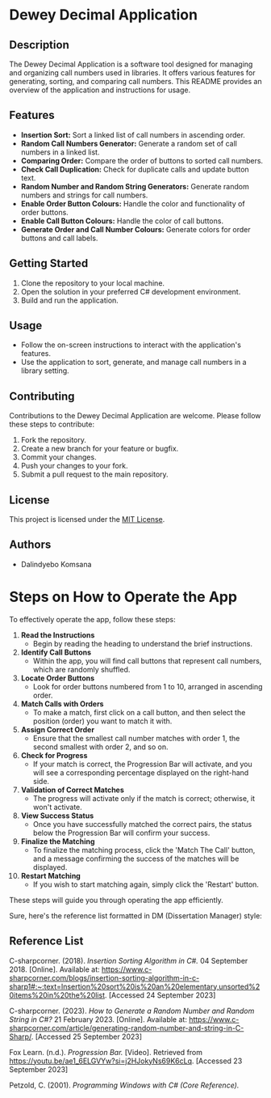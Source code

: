 # Dewey Decimal Application

## Description
The Dewey Decimal Application is a software tool designed for managing and organizing call numbers used in libraries. It offers various features for generating, sorting, and comparing call numbers. This README provides an overview of the application and instructions for usage.

## Features
- **Insertion Sort:** Sort a linked list of call numbers in ascending order.
- **Random Call Numbers Generator:** Generate a random set of call numbers in a linked list.
- **Comparing Order:** Compare the order of buttons to sorted call numbers.
- **Check Call Duplication:** Check for duplicate calls and update button text.
- **Random Number and Random String Generators:** Generate random numbers and strings for call numbers.
- **Enable Order Button Colours:** Handle the color and functionality of order buttons.
- **Enable Call Button Colours:** Handle the color of call buttons.
- **Generate Order and Call Number Colours:** Generate colors for order buttons and call labels.

## Getting Started
1. Clone the repository to your local machine.
2. Open the solution in your preferred C# development environment.
3. Build and run the application.

## Usage
- Follow the on-screen instructions to interact with the application's features.
- Use the application to sort, generate, and manage call numbers in a library setting.

## Contributing
Contributions to the Dewey Decimal Application are welcome. Please follow these steps to contribute:
1. Fork the repository.
2. Create a new branch for your feature or bugfix.
3. Commit your changes.
4. Push your changes to your fork.
5. Submit a pull request to the main repository.

## License
This project is licensed under the [MIT License](LICENSE.md).

## Authors
- Dalindyebo Komsana

# Steps on How to Operate the App

To effectively operate the app, follow these steps:

1. **Read the Instructions**
   - Begin by reading the heading to understand the brief instructions.
2. **Identify Call Buttons**
   - Within the app, you will find call buttons that represent call numbers, which are randomly shuffled.
3. **Locate Order Buttons**
   - Look for order buttons numbered from 1 to 10, arranged in ascending order.
4. **Match Calls with Orders**
   - To make a match, first click on a call button, and then select the position (order) you want to match it with.
5. **Assign Correct Order**
   - Ensure that the smallest call number matches with order 1, the second smallest with order 2, and so on.
6. **Check for Progress**
   - If your match is correct, the Progression Bar will activate, and you will see a corresponding percentage displayed on the right-hand side.
7. **Validation of Correct Matches**
   - The progress will activate only if the match is correct; otherwise, it won't activate.
8. **View Success Status**
   - Once you have successfully matched the correct pairs, the status below the Progression Bar will confirm your success.
9. **Finalize the Matching**
   - To finalize the matching process, click the 'Match The Call' button, and a message confirming the success of the matches will be displayed.
10. **Restart Matching**
    - If you wish to start matching again, simply click the 'Restart' button.

These steps will guide you through operating the app efficiently.

Sure, here's the reference list formatted in DM (Dissertation Manager) style:

## Reference List

C-sharpcorner. (2018). *Insertion Sorting Algorithm in C#.* 04 September 2018. [Online]. Available at:
https://www.c-sharpcorner.com/blogs/insertion-sorting-algorithm-in-c-sharp1#:~:text=Insertion%20sort%20is%20an%20elementary,unsorted%20items%20in%20the%20list. [Accessed 24 September 2023]

C-sharpcorner. (2023). *How to Generate a Random Number and Random String in C#?* 21 February 2023. [Online]. Available at: https://www.c-sharpcorner.com/article/generating-random-number-and-string-in-C-Sharp/. [Accessed 25 September 2023]

Fox Learn. (n.d.). *Progression Bar.* [Video]. Retrieved from https://youtu.be/ae1_6ELGVYw?si=j2HJokyNs69K6cLq. [Accessed 23 September 2023]

Petzold, C. (2001). *Programming Windows with C# (Core Reference).*
